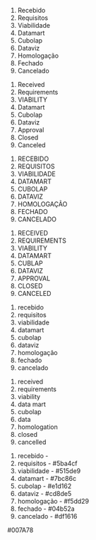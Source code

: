 <!-- Camel case -->
1.	Recebido
2.	Requisitos
3.	Viabilidade
4.	Datamart
5.	Cubolap
6.	Dataviz
7.	Homologação
8.	Fechado
9.	Cancelado
<!-- ingles -->
1. Received
2. Requirements
3. VIABILITY
4. Datamart
5. Cubolap
6. Dataviz
7. Approval
8. Closed
9. Canceled

<!-- Uppercase -->
1.	RECEBIDO
2.	REQUISITOS
3.	VIABILIDADE
4.	DATAMART
5.	CUBOLAP
6.	DATAVIZ
7.	HOMOLOGAÇÃO
8.	FECHADO
9.	CANCELADO
<!-- ingles -->
1. RECEIVED
2. REQUIREMENTS
3. VIABILITY
4. DATAMART
5. CUBLAP
6. DATAVIZ
7. APPROVAL
8. CLOSED
9. CANCELED

<!-- lowercaser -->
1.	recebido
2.	requisitos
3.	viabilidade
4.	datamart
5.	cubolap
6.	dataviz
7.	homologação
8.	fechado
9.	cancelado
<!-- ingles -->
1. received
2. requirements
3. viability
4. data mart
5. cubolap
6. data
7. homologation
8. closed
9. cancelled

<!-- cores -->
1.	recebido - 
2.	requisitos - #5ba4cf
3.	viabilidade - #515de9
4.	datamart - #7bc86c
5.	cubolap - #e1d162
6.	dataviz - #cd8de5
7.	homologação - #f5dd29
8.	fechado - #04b52a
9.	cancelado - #df1616

<!-- cor teste -->
#007A78